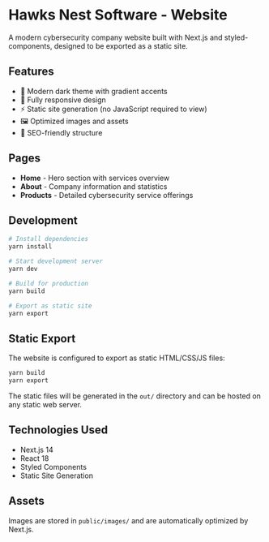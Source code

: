 # Hawks Nest Software - Website

A modern cybersecurity company website built with Next.js and styled-components, designed to be exported as a static site.

## Features

- 🎨 Modern dark theme with gradient accents
- 📱 Fully responsive design
- ⚡ Static site generation (no JavaScript required to view)
- 🖼️ Optimized images and assets
- 🎯 SEO-friendly structure

## Pages

- **Home** - Hero section with services overview
- **About** - Company information and statistics  
- **Products** - Detailed cybersecurity service offerings

## Development

```bash
# Install dependencies
yarn install

# Start development server
yarn dev

# Build for production
yarn build

# Export as static site
yarn export
```

## Static Export

The website is configured to export as static HTML/CSS/JS files:

```bash
yarn build
yarn export
```

The static files will be generated in the `out/` directory and can be hosted on any static web server.

## Technologies Used

- Next.js 14
- React 18
- Styled Components
- Static Site Generation

## Assets

Images are stored in `public/images/` and are automatically optimized by Next.js.
